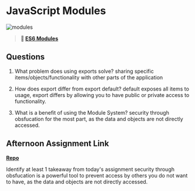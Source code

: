 # JavaScript Modules

![modules](https://bcw.blob.core.windows.net/public/img/1015719031845190)

> **📖 [ES6 Modules](https://codeworksacademy.com/fs-student-guide/resources/wk3/01-Modules)**

## Questions

1. What problem does using exports solve?
sharing specific items/objects/functionality with other parts of the application

2. How does export differ from export default?
default exposes all items to usage, export differs by allowing you to have public or private access to functionality.

3. What is a benefit of using the Module System?
security through obsfucation for the most part, as the data and objects are not directly accessed.

## Afternoon Assignment Link

**[Repo](https://github.com/DaneBarber/late-spring22-mvcDay1)**

Identify at least 1 takeaway from today's assignment
security through obsfucation is a powerful tool to prevent access by others you do not want to have, as the data and objects are not directly accessed.
